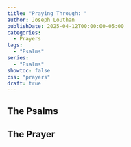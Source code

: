 ```yaml
---
title: "Praying Through: "
author: Joseph Louthan
publishDate: 2025-04-12T00:00:00-05:00
categories:
  - Prayers
tags:
  - "Psalms"
series:
  - "Psalms"
showtoc: false
css: "prayers"
draft: true
---
```

## The Psalms



## The Prayer

<div style="font-variant: small-caps;">

</div>

```text

```

